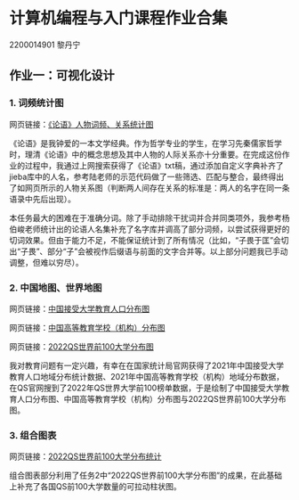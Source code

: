 # 计算机编程与入门课程作业合集

2200014901 黎丹宁

## 作业一：可视化设计
### 1. 词频统计图
网页链接：[《论语》人物词频、关系统计图](https://ellaMogu.github.io/论语人物关系图.html)

《论语》是我钟爱的一本文学经典。作为哲学专业的学生，在学习先秦儒家哲学时，理清《论语》中的概念思想及其中人物的人际关系亦十分重要。在完成这份作业的过程中，我通过上网搜索获得了《论语》txt稿，通过添加自定义字典补齐了jieba库中的人名，参考陆老师的示范代码做了一些筛选、匹配与整合，最终得出了如网页所示的人物关系图（判断两人间存在关系的标准是：两人的名字在同一条语录中先后出现）。

本任务最大的困难在于准确分词。除了手动排除干扰词并合并同类项外，我参考杨伯峻老师统计出的论语人名集补充了名字库并调高了部分词频，以尝试获得更好的切词效果。但由于能力不足，不能保证统计到了所有情况（比如，“子畏于匡”会切出“子畏”、部分“子”会被视作后缀语与前面的文字合并等。以上部分问题我已手动调整，但难以穷尽）。

### 2. 中国地图、世界地图
网页链接：[中国接受大学教育人口分布图](https://ellaMogu.github.io/中国接受大学教育人口分布_map.html)

网页链接：[中国高等教育学校（机构）分布图](https://ellaMogu.github.io/中国高等教育学校（机构）分布_map.html)

网页链接：[2022QS世界前100大学分布图](https://ellaMogu.github.io/2022QS前100大学分布图.html)

我对教育问题有一定兴趣，有幸在在国家统计局官网获得了2021年中国接受大学教育人口地域分布统计数据、2021年中国高等教育学校（机构）地域分布数据，在QS官网搜到了2022年QS世界大学前100榜单数据，于是绘制了中国接受大学教育人口分布图、中国高等教育学校（机构）分布图与2022QS世界前100大学分布图。

### 3. 组合图表
网页链接：[2022QS世界前100大学分布统计](https://ellaMogu.github.io/组合图表.html)

组合图表部分利用了任务2中“2022QS世界前100大学分布图”的成果，在此基础上补充了各国QS前100大学数量的可拉动柱状图。
